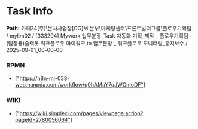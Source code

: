 # Task Info

**Path:** 카페24(주)\본사사업장\[CG]MI본부\마케팅센터\프론트빌더그룹\플로우기획팀 / mylim02 / [333204] Mywork 업무분장_Task 자동화 기획_제작 _ 플로우기획팀 - (팀장용)슬랙봇 워크플로우 마이워크 to 업무분장 _ 워크플로우 모니터링_유지보수 / 2025-09-01_00-00-00

### BPMN
- ["https://n8n-mi-038-web.hanpda.com/workflow/q0hAMaY7qJWCmoDF"]

### WIKI
- ["https://wiki.simplexi.com/pages/viewpage.action?pageId=2780056064"]

